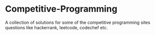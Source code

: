 # Competitive-Programming
A collection of solutions for some of the competitive programming sites questions like hackerrank, leetcode, codechef etc.
